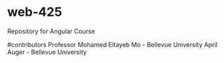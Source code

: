 # web-425
Repository for Angular Course

#contributors
Professor  Mohamed Eltayeb Mo - Bellevue University
April Auger - Bellevue University
